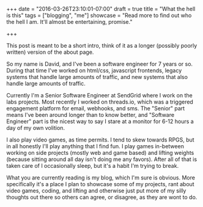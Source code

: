 +++
date = "2016-03-26T23:10:01-07:00"
draft = true
title = "What the hell is this"
tags = ["blogging", "me"]
showcase = "Read more to find out who the hell I am. It'll almost be entertaining, promise."

+++

This post is meant to be a short intro, think of it as a longer (possibly poorly written) version of the about page.

So my name is David, and I've been a software engineer for 7 years or so. During that time I've worked on html/css, javascript frontends, legacy systems that handle large amounts of traffic, and new systems that also handle large amounts of traffic.

Currently I'm a Senior Software Engineer at SendGrid where I work on the labs projects. Most recently I worked on threads.io, which was a triggered engagement platform for email, webhooks, and sms. The "Senior" part means I've been around longer than to know better, and "Software Engineer" part is the nicest way to say I stare at a monitor for 6-12 hours a day of my own volition.

I also play video games, as time permits. I tend to skew towards RPGS, but in all honestly I'll play anything that I find fun. I play games in-between working on side projects (mostly web and game based) and lifting weights (because sitting around all day isn't doing me any favors). After all of that is taken care of I occasionally sleep, but it's a habit I'm trying to break.

What you are currently reading is my blog, which I'm sure is obvious. More specifically it's a place I plan to showcase some of my projects, rant about video games, coding, and lifting and otherwise just put more of my silly thoughts out there so others can agree, or disagree, as they are wont to do.

